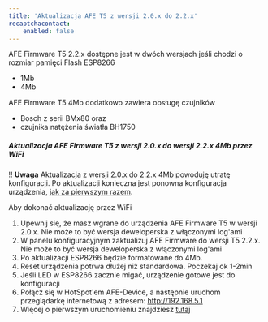 ```yaml
---
title: 'Aktualizacja AFE T5 z wersji 2.0.x do 2.2.x'
recaptchacontact:
    enabled: false
---
```


AFE Firmware T5 2.2.x dostępne jest w dwóch wersjach jeśli chodzi o rozmiar pamięci Flash ESP8266
* 1Mb
* 4Mb

AFE Firmware T5 4Mb dodatkowo zawiera obsługę czujników
* Bosch z serii BMx80 oraz
* czujnika natężenia światła BH1750

##### Aktualizacja AFE Firmware T5 z wersji 2.0.x do wersji 2.2.x 4Mb przez WiFi

!! **Uwaga** Aktualizacja z wersji 2.0.x do 2.2.x 4Mb powoduję utratę konfiguracji. Po aktualizacji konieczna jest ponowna konfiguracja urządzenia, [jak za pierwszym razem](https://afe.smartnydom.pl/pl/instalacja/instalacja-zanim-zainstalujesz-firmware/pierwsze-uruchomienie).

Aby dokonać aktualizację przez WiFi
1. Upewnij się, że masz wgrane do urządzenia AFE Firmware T5 w wersji 2.0.x. Nie może to być wersja deweloperska z włączonymi log'ami
2. W panelu konfiguracyjnym zaktualizuj AFE Firmware do wersji T5 2.2.x. Nie może to być wersja deweloperska z włączonymi log'ami
3. Po aktualizacji ESP8266 będzie formatowane do 4Mb. 
4. Reset urządzenia potrwa dłużej niż standardowa. Poczekaj ok 1-2min
5. Jeśli LED w ESP8266 zacznie migać, urządzenie gotowe jest do konfiguracji
6. Połącz się w HotSpot'em AFE-Device, a następnie uruchom przeglądarkę internetową z adresem: http://192.168.5.1
7. Więcej o pierwszym uruchomieniu znajdziesz [tutaj](/instalacja/instalacja-zanim-zainstalujesz-firmware/pierwsze-uruchomienie)


